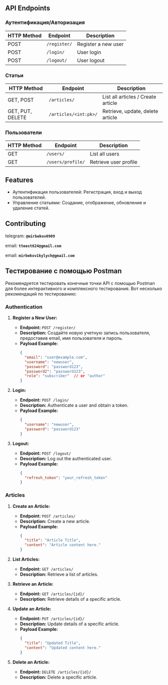 ## API Endpoints

### Аутентификация/Авторизация

| HTTP Method | Endpoint               | Description                    |
|-------------|------------------------|--------------------------------|
| POST        | `/register/`           | Register a new user            |
| POST        | `/login/`              | User login                     |
| POST        | `/logout/`             | User logout                    |

### Статьи

| HTTP Method | Endpoint                   | Description                        |
|-------------|----------------------------|------------------------------------|
| GET, POST   | `/articles/`               | List all articles / Create article |
| GET, PUT, DELETE | `/articles/<int:pk>/` | Retrieve, update, delete article   |

### Пользователи

| HTTP Method | Endpoint                   | Description                        |
|-------------|----------------------------|------------------------------------|
| GET         | `/users/`                  | List all users                     |
| GET         | `/users/profile/`          | Retrieve user profile              |




## Features

- Аутентификация пользователей: Регистрация, вход и выход пользователей. <br>
- Управление статьями: Создание, отображение, обновление и удаление статей. <br>



## Contributing

telegram: **`@mirbekov0909`** <br>

email: **`tteest624@gmail.com`** <br>

email: **`mirbekov1kylych@gmail.com`**







## Тестирование с помощью Postman

Рекомендуется тестировать конечные точки API с помощью Postman для более интерактивного и комплексного тестирования. Вот несколько рекомендаций по тестированию:

### Authentication

1. **Register a New User:**
   - **Endpoint:** `POST /register/`
   - **Description:** Создайте новую учетную запись пользователя, предоставив email, имя пользователя и пароль.
   - **Payload Example:**
     ```json
     {
       "email": "user@example.com",
       "username": "newuser",
       "password": "password123",
       "password2": "password123",
       "role": "subscriber"  // or "author"
     }
     ```

2. **Login:**
   - **Endpoint:** `POST /login/`
   - **Description:** Authenticate a user and obtain a token.
   - **Payload Example:**
     ```json
     {
       "username": "newuser",
       "password": "password123"
     }
     ```

3. **Logout:**
   - **Endpoint:** `POST /logout/`
   - **Description:** Log out the authenticated user.
   - **Payload Example:**
     ```json
     {
       "refresh_token": "your_refresh_token"
     }
     ```

### Articles

1. **Create an Article:**
   - **Endpoint:** `POST /articles/`
   - **Description:** Create a new article.
   - **Payload Example:**
     ```json
     {
       "title": "Article Title",
       "content": "Article content here."
     }
     ```

2. **List Articles:**
   - **Endpoint:** `GET /articles/`
   - **Description:** Retrieve a list of articles.

3. **Retrieve an Article:**
   - **Endpoint:** `GET /articles/{id}/`
   - **Description:** Retrieve details of a specific article.

4. **Update an Article:**
   - **Endpoint:** `PUT /articles/{id}/`
   - **Description:** Update details of a specific article.
   - **Payload Example:**
     ```json
     {
       "title": "Updated Title",
       "content": "Updated content here."
     }
     ```

5. **Delete an Article:**
   - **Endpoint:** `DELETE /articles/{id}/`
   - **Description:** Delete a specific article.